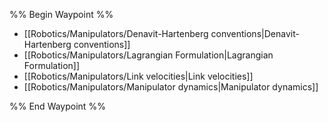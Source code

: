 %% Begin Waypoint %%
- [[Robotics/Manipulators/Denavit-Hartenberg conventions|Denavit-Hartenberg conventions]]
- [[Robotics/Manipulators/Lagrangian Formulation|Lagrangian Formulation]]
- [[Robotics/Manipulators/Link velocities|Link velocities]]
- [[Robotics/Manipulators/Manipulator dynamics|Manipulator dynamics]]

%% End Waypoint %%